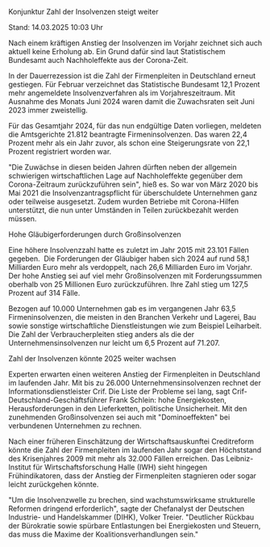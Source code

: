 
Konjunktur
Zahl der Insolvenzen steigt weiter


Stand: 14.03.2025 10:03 Uhr


Nach einem kräftigen Anstieg der Insolvenzen im Vorjahr zeichnet sich auch aktuell keine Erholung ab. Ein Grund dafür sind laut Statistischem Bundesamt auch Nachholeffekte aus der Corona-Zeit.



In der Dauerrezession ist die Zahl der Firmenpleiten in Deutschland erneut gestiegen. Für Februar verzeichnet das Statistische Bundesamt 12,1 Prozent mehr angemeldete Insolvenzverfahren als im Vorjahreszeitraum. Mit Ausnahme des Monats Juni 2024 waren damit die Zuwachsraten seit Juni 2023 immer zweistellig. 


Für das Gesamtjahr 2024, für das nun endgültige Daten vorliegen, meldeten die Amtsgerichte 21.812 beantragte Firmeninsolvenzen. Das waren 22,4 Prozent mehr als ein Jahr zuvor, als schon eine Steigerungsrate von 22,1 Prozent registriert worden war.


"Die Zuwächse in diesen beiden Jahren dürften neben der allgemein schwierigen wirtschaftlichen Lage auf Nachholeffekte gegenüber dem Corona-Zeitraum zurückzuführen sein", hieß es. So war von März 2020 bis Mai 2021 die Insolvenzantragspflicht für überschuldete Unternehmen ganz oder teilweise ausgesetzt. Zudem wurden Betriebe mit Corona-Hilfen unterstützt, die nun unter Umständen in Teilen zurückbezahlt werden müssen.

Hohe Gläubigerforderungen durch Großinsolvenzen


Eine höhere Insolvenzzahl hatte es zuletzt im Jahr 2015 mit 23.101 Fällen gegeben.  Die Forderungen der Gläubiger haben sich 2024 auf rund 58,1 Milliarden Euro mehr als verdoppelt, nach 26,6 Milliarden Euro im Vorjahr. Der hohe Anstieg sei auf viel mehr Großinsolvenzen mit Forderungssummen oberhalb von 25 Millionen Euro zurückzuführen. Ihre Zahl stieg um 127,5 Prozent auf 314 Fälle. 


Bezogen auf 10.000 Unternehmen gab es im vergangenen Jahr 63,5 Firmeninsolvenzen, die meisten in den Branchen Verkehr und Lagerei, Bau sowie sonstige wirtschaftliche Dienstleistungen wie zum Beispiel Leiharbeit. Die Zahl der Verbraucherpleiten stieg anders als die der Unternehmensinsolvenzen nur leicht um 6,5 Prozent auf 71.207.

Zahl der Insolvenzen könnte 2025 weiter wachsen


Experten erwarten einen weiteren Anstieg der Firmenpleiten in Deutschland im laufenden Jahr. Mit bis zu 26.000 Unternehmensinsolvenzen rechnet der Informationsdienstleister Crif. Die Liste der Probleme sei lang, sagt Crif-Deutschland-Geschäftsführer Frank Schlein: hohe Energiekosten, Herausforderungen in den Lieferketten, politische Unsicherheit. Mit den zunehmenden Großinsolvenzen sei auch mit "Dominoeffekten" bei verbundenen Unternehmen zu rechnen. 


Nach einer früheren Einschätzung der Wirtschaftsauskunftei Creditreform könnte die Zahl der Firmenpleiten im laufenden Jahr sogar den Höchststand des Krisenjahres 2009 mit mehr als 32.000 Fällen erreichen. Das Leibniz-Institut für Wirtschaftsforschung Halle (IWH) sieht hingegen Frühindikatoren, dass der Anstieg der Firmenpleiten stagnieren oder sogar leicht zurückgehen könnte.


"Um die Insolvenzwelle zu brechen, sind wachstumswirksame strukturelle Reformen dringend erforderlich", sagte der Chefanalyst der Deutschen Industrie- und Handelskammer (DIHK), Volker Treier. "Deutlicher Rückbau der Bürokratie sowie spürbare Entlastungen bei Energiekosten und Steuern, das muss die Maxime der Koalitionsverhandlungen sein."

